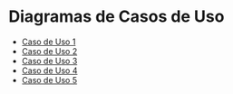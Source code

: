 # Diagramas de Casos de Uso

* [Caso de Uso 1]()
* [Caso de Uso 2]()
* [Caso de Uso 3]()
* [Caso de Uso 4]()
* [Caso de Uso 5]()
